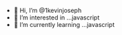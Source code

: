 - 👋 Hi, I’m @1kevinjoseph
- 👀 I’m interested in ...javascript
- 🌱 I’m currently learning ...javascript
  
  

<!---
1kevinjoseph/1kevinjoseph is a ✨ special ✨ repository because its `README.md` (this file) appears on your GitHub profile.
You can click the Preview link to take a look at your changes.
--->
